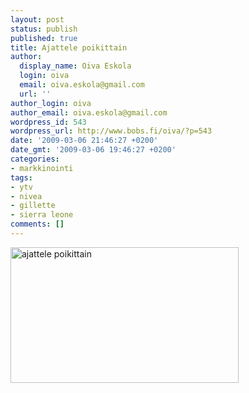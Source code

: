 ```yaml
---
layout: post
status: publish
published: true
title: Ajattele poikittain
author:
  display_name: Oiva Eskola
  login: oiva
  email: oiva.eskola@gmail.com
  url: ''
author_login: oiva
author_email: oiva.eskola@gmail.com
wordpress_id: 543
wordpress_url: http://www.bobs.fi/oiva/?p=543
date: '2009-03-06 21:46:27 +0200'
date_gmt: '2009-03-06 19:46:27 +0200'
categories:
- markkinointi
tags:
- ytv
- nivea
- gillette
- sierra leone
comments: []
---
```

<p><img class="alignnone size-full wp-image-579" title="Nivea Face Wash, YTV: Ajattele poikittain, Sierra Leone, Gillette series" src="http://www.bobs.fi/oiva/wp-content/uploads/2009/03/ajattele_poikittain.png" alt="ajattele poikittain" width="365" height="217" /></p>
